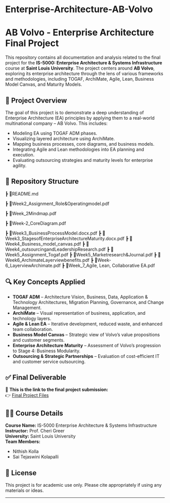 # Enterprise-Architecture-AB-Volvo

# AB Volvo - Enterprise Architecture Final Project

This repository contains all documentation and analysis related to the final project for the **IS-5000: Enterprise Architecture & Systems Infrastructure** course at **Saint Louis University**. The project centers around **AB Volvo**, exploring its enterprise architecture through the lens of various frameworks and methodologies, including TOGAF, ArchiMate, Agile, Lean, Business Model Canvas, and Maturity Models.

## 📌 Project Overview

The goal of this project is to demonstrate a deep understanding of Enterprise Architecture (EA) principles by applying them to a real-world multinational company – AB Volvo. This includes:

- Modeling EA using TOGAF ADM phases.
- Visualizing layered architecture using ArchiMate.
- Mapping business processes, core diagrams, and business models.
- Integrating Agile and Lean methodologies into EA planning and execution.
- Evaluating outsourcing strategies and maturity levels for enterprise agility.

## 📁 Repository Structure

┣ 📄README.md

┣ 📄Week2_Assignment_Role&Operatingmodel.pdf

┣ 📄Week_2Mindmap.pdf

┣ 📄Week-2_CoreDiagram.pdf

┣ 📄Week3_BusinessProcessModel.docx.pdf
┣ 📄Week3_StagesofEnterpriseArchitectureMaturity.docx.pdf
┣ 📄Week4_Business_model_canvas.pdf
┣ 📄Week4_outsourcingandLeadershipResearch.pdf
┣ 📄Week5_Assignment_Togaf.pdf
┣ 📄Week5_Marketresearch&Journal.pdf
┣ 📄Week6_ArchimateLayerviewbenefits.pdf
┣ 📄Week-6_LayerviewArchimate.pdf
┣ 📄Week_7_Agile, Lean, Collaborative EA.pdf


## 🔍 Key Concepts Applied

- **TOGAF ADM** – Architecture Vision, Business, Data, Application & Technology Architectures, Migration Planning, Governance, and Change Management.
- **ArchiMate** – Visual representation of business, application, and technology layers.
- **Agile & Lean EA** – Iterative development, reduced waste, and enhanced team collaboration.
- **Business Model Canvas** – Strategic view of Volvo’s value propositions and customer segments.
- **Enterprise Architecture Maturity** – Assessment of Volvo’s progression to Stage 4: Business Modularity.
- **Outsourcing & Strategic Partnerships** – Evaluation of cost-efficient IT and customer service outsourcing.

## ✅ Final Deliverable

📌 **This is the link to the final project submission:**  
👉 [Final Project Files](https://sites.google.com/slu.edu/ab-volvo/home?authuser=4&read_current=1)


## 👩‍🏫 Course Details

**Course Name:** IS-5000 Enterprise Architecture & Systems Infrastructure  
**Instructor:** Prof. Cheri Greer  
**University:** Saint Louis University  
**Team Members:**  
- Nithish Kolla  
- Sai Tejaswini Kolapalli

## 📄 License

This project is for academic use only. Please cite appropriately if using any materials or ideas.

---

